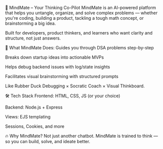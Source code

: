 🧠 MindMate – Your Thinking Co-Pilot
MindMate is an AI-powered platform that helps you untangle, organize, and solve complex problems — whether you're coding, building a product, tackling a tough math concept, or brainstorming a big idea.

Built for developers, product thinkers, and learners who want clarity and structure, not just answers.

🚀 What MindMate Does:
Guides you through DSA problems step-by-step

Breaks down startup ideas into actionable MVPs

Helps debug backend issues with log/state insights

Facilitates visual brainstorming with structured prompts

Like Rubber Duck Debugging × Socratic Coach × Visual Thinkboard.

🛠 Tech Stack
Frontend: HTML, CSS, JS (or your choice)

Backend: Node.js + Express

Views: EJS templating

Sessions, Cookies, and more

🔥 Why MindMate?
Not just another chatbot.
MindMate is trained to think — so you can build, solve, and ideate better.
